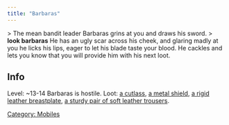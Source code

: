 ```yaml
---
title: "Barbaras"
---
```


\> The mean bandit leader Barbaras grins at you and draws his sword.
\> **look barbaras**
He has an ugly scar across his cheek, and glaring madly at you he licks
his
lips, eager to let his blade taste your blood. He cackles and lets you
know
that you will provide him with his next loot.

## Info

Level: ~13-14
Barbaras is hostile.
Loot: [a cutlass](a_cutlass "wikilink"), [a metal
shield](a_metal_shield "wikilink"), [a rigid leather
breastplate](a_rigid_leather_breastplate "wikilink"), [a sturdy pair of
soft leather
trousers](a_sturdy_pair_of_soft_leather_trousers "wikilink").

[Category: Mobiles](Category:_Mobiles "wikilink")